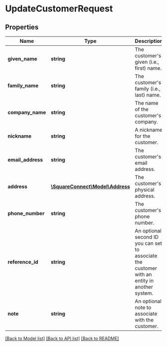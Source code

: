 # UpdateCustomerRequest

## Properties
Name | Type | Description | Notes
------------ | ------------- | ------------- | -------------
**given_name** | **string** | The customer&#39;s given (i.e., first) name. | [optional] 
**family_name** | **string** | The customer&#39;s family (i.e., last) name. | [optional] 
**company_name** | **string** | The name of the customer&#39;s company. | [optional] 
**nickname** | **string** | A nickname for the customer. | [optional] 
**email_address** | **string** | The customer&#39;s email address. | [optional] 
**address** | [**\SquareConnect\Model\Address**](Address.md) | The customer&#39;s physical address. | [optional] 
**phone_number** | **string** | The customer&#39;s phone number. | [optional] 
**reference_id** | **string** | An optional second ID you can set to associate the customer with an entity in another system. | [optional] 
**note** | **string** | An optional note to associate with the customer. | [optional] 

[[Back to Model list]](../README.md#documentation-for-models) [[Back to API list]](../README.md#documentation-for-api-endpoints) [[Back to README]](../README.md)


